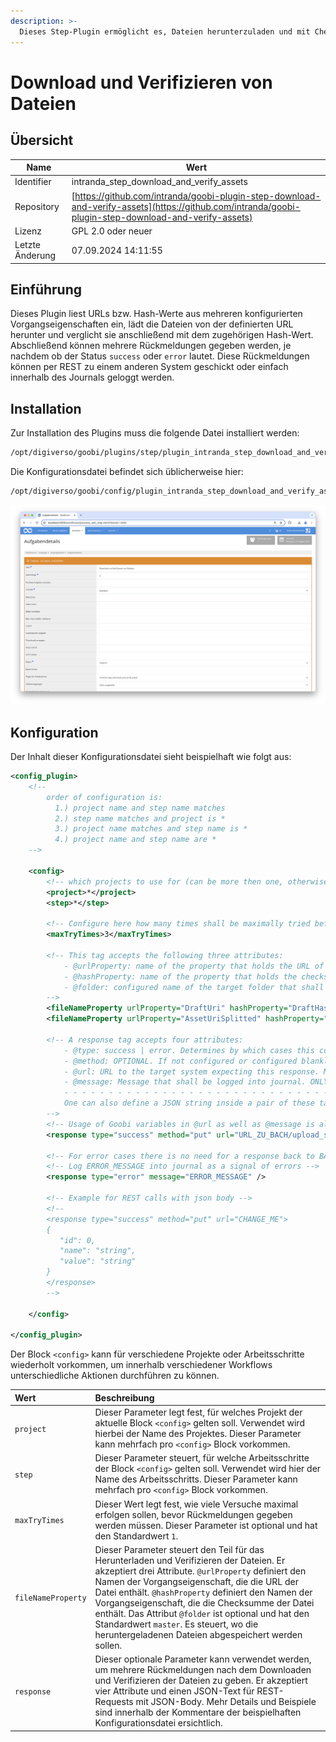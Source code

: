 ```yaml
---
description: >-
  Dieses Step-Plugin ermöglicht es, Dateien herunterzuladen und mit Checksummen zu verifizieren, die als Vorgangseigenschaften bestehen. Das Validierungsergebnis wird innerhalb des Journals gespeichert.
---
```


# Download und Verifizieren von Dateien

## Übersicht

Name                     | Wert
-------------------------|-----------
Identifier               | intranda_step_download_and_verify_assets
Repository               | [https://github.com/intranda/goobi-plugin-step-download-and-verify-assets](https://github.com/intranda/goobi-plugin-step-download-and-verify-assets)
Lizenz              | GPL 2.0 oder neuer 
Letzte Änderung    | 07.09.2024 14:11:55


## Einführung
Dieses Plugin liest URLs bzw. Hash-Werte aus mehreren konfigurierten Vorgangseigenschaften ein, lädt die Dateien von der definierten URL herunter und verglicht sie anschließend mit dem zugehörigen Hash-Wert. Abschließend können mehrere Rückmeldungen gegeben werden, je nachdem ob der Status `success` oder `error` lautet. Diese Rückmeldungen können per REST zu einem anderen System geschickt oder einfach innerhalb des Journals geloggt werden.


## Installation
Zur Installation des Plugins muss die folgende Datei installiert werden:

```bash
/opt/digiverso/goobi/plugins/step/plugin_intranda_step_download_and_verify_assets-base.jar
```

Die Konfigurationsdatei befindet sich üblicherweise hier:

```bash
/opt/digiverso/goobi/config/plugin_intranda_step_download_and_verify_assets.xml
```

![Auswahl des Plugsins zur Durchführung des Arbeitschrittes](images/goobi-plugin-step-download-and-verify-assets_screen1_de.png)

## Konfiguration
Der Inhalt dieser Konfigurationsdatei sieht beispielhaft wie folgt aus:

```xml
<config_plugin>
    <!--
        order of configuration is:
          1.) project name and step name matches
          2.) step name matches and project is *
          3.) project name matches and step name is *
          4.) project name and step name are *
    -->

    <config>
        <!-- which projects to use for (can be more then one, otherwise use *) -->
        <project>*</project>
        <step>*</step>

        <!-- Configure here how many times shall be maximally tried before reporting final results. OPTIONAL. DEFAULT 1. -->
        <maxTryTimes>3</maxTryTimes>

        <!-- This tag accepts the following three attributes:
            - @urlProperty: name of the property that holds the URL of the file
            - @hashProperty: name of the property that holds the checksum of the file
            - @folder: configured name of the target folder that shall be used to download the file. OPTIONAL. DEFAULT master.
        -->
        <fileNameProperty urlProperty="DraftUri" hashProperty="DraftHash" folder="master" />
        <fileNameProperty urlProperty="AssetUriSplitted" hashProperty="AssetHashSplitted" folder="master" />

        <!-- A response tag accepts four attributes:
            - @type: success | error. Determines by which cases this configured response shall be activated.
            - @method: OPTIONAL. If not configured or configured blankly, then the response will be performed via journal logs. Non-blank configuration options are: put | post | patch.
            - @url: URL to the target system expecting this response. MANDATORY if @method is not blank..
            - @message: Message that shall be logged into journal. ONLY needed when @method is blank.
            - - - - - - - - - - - - - - - - - - - - - - - - - - - - - - - - - - - - - - - - - - - - - - - - - - - - - - - - - - - - - - - - - - - - - - - - - - - - -
            One can also define a JSON string inside a pair of these tags, which will be used as JSON body to shoot a REST request.
        -->
        <!-- Usage of Goobi variables in @url as well as @message is allowed. -->
        <response type="success" method="put" url="URL_ZU_BACH/upload_successful/{meta.ThesisId}" />

        <!-- For error cases there is no need for a response back to BACH, but an error message should be logged into journal. -->
        <!-- Log ERROR_MESSAGE into journal as a signal of errors -->
        <response type="error" message="ERROR_MESSAGE" />

        <!-- Example for REST calls with json body -->
        <!--
        <response type="success" method="put" url="CHANGE_ME">
        {
           "id": 0,
           "name": "string",
           "value": "string"
        }
        </response>
        -->

    </config>

</config_plugin>
```

Der Block `<config>` kann für verschiedene Projekte oder Arbeitsschritte wiederholt vorkommen, um innerhalb verschiedener Workflows unterschiedliche Aktionen durchführen zu können.

| Wert | Beschreibung |
| :--- | :--- |
| `project` | Dieser Parameter legt fest, für welches Projekt der aktuelle Block `<config>` gelten soll. Verwendet wird hierbei der Name des Projektes. Dieser Parameter kann mehrfach pro `<config>` Block vorkommen. |
| `step` | Dieser Parameter steuert, für welche Arbeitsschritte der Block `<config>` gelten soll. Verwendet wird hier der Name des Arbeitsschritts. Dieser Parameter kann mehrfach pro `<config>` Block vorkommen. |
| `maxTryTimes` | Dieser Wert legt fest, wie viele Versuche maximal erfolgen sollen, bevor Rückmeldungen gegeben werden müssen. Dieser Parameter ist optional und hat den Standardwert `1`. |
| `fileNameProperty` | Dieser Parameter steuert den Teil für das Herunterladen und Verifizieren der Dateien. Er akzeptiert drei Attribute. `@urlProperty` definiert den Namen der Vorgangseigenschaft, die die URL der Datei enthält. `@hashProperty` definiert den Namen der Vorgangseigenschaft, die die Checksumme der Datei enthält. Das Attribut `@folder` ist optional und hat den Standardwert `master`. Es steuert, wo die heruntergeladenen Dateien abgespeichert werden sollen.  |
| `response` | Dieser optionale Parameter kann verwendet werden, um mehrere Rückmeldungen nach dem Downloaden und Verifizieren der Dateien zu geben. Er akzeptiert vier Attribute und einen JSON-Text für REST-Requests mit JSON-Body. Mehr Details und Beispiele sind innerhalb der Kommentare der beispielhaften Konfigurationsdatei ersichtlich. |